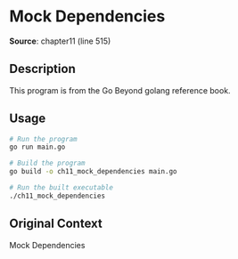 # Mock Dependencies

**Source**: chapter11 (line 515)

## Description

This program is from the Go Beyond golang reference book.

## Usage

```bash
# Run the program
go run main.go

# Build the program
go build -o ch11_mock_dependencies main.go

# Run the built executable
./ch11_mock_dependencies
```

## Original Context

Mock Dependencies
